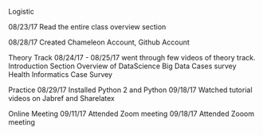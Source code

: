  Logistic
 
 08/23/17   Read the entire class overview section
 
 08/28/17  Created Chameleon Account, Github Account 




Theory Track
08/24/17 - 08/25/17 went through few videos of theory track.
          Introduction Section
          Overview of DataScience
          Big Data Cases survey
          Health Informatics Case Survey
          
          

Practice
 08/29/17  Installed Python 2 and Python 
 09/18/17 Watched tutorial videos on Jabref and Sharelatex 
 
 
 Online Meeting
 09/11/17  Attended Zoom meeting
 09/18/17  Attended Zooom meeting
 
 
 
 
 
 
          
 


      
       
